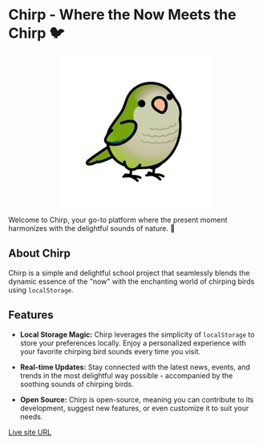 # Chirp - Where the Now Meets the Chirp 🐦

<div align="center">
<img src="images/bird.png" alt="Chirp Logo" width="300" height="300">
</div>

Welcome to Chirp, your go-to platform where the present moment harmonizes with the delightful sounds of nature. 🌿

## About Chirp

Chirp is a simple and delightful school project that seamlessly blends the dynamic essence of the "now" with the enchanting world of chirping birds using `localStorage`.

## Features

- **Local Storage Magic:** Chirp leverages the simplicity of `localStorage` to store your preferences locally. Enjoy a personalized experience with your favorite chirping bird sounds every time you visit.

- **Real-time Updates:** Stay connected with the latest news, events, and trends in the most delightful way possible - accompanied by the soothing sounds of chirping birds.

- **Open Source:** Chirp is open-source, meaning you can contribute to its development, suggest new features, or even customize it to suit your needs.

[Live site URL](https://chirppp.netlify.app/)
